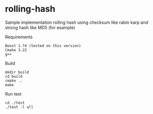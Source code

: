 # rolling-hash

Sample implementation rolling hash using checksum like rabin karp and strong hash like MD5 (for example)

Requirements
```
Boost 1.74 (tested on this version)
Cmake 3.22
g++
```

Build 
```
mkdir build
cd build
cmake ..
make
```
Run test

```
cd ./test
./test -l all
```